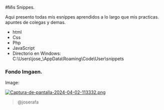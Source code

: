 #Mis Snippes.

Aqui presento todas mis esnippes aprendidos a lo largo que mis practicas. apuntes de colegas y demas.
- html
- Css
- Php
- JavaScript
- Directorio en Windows: C:\Users\jose_\AppData\Roaming\Code\User\snippets

### Fondo Imgaen.




Image:

[![Captura-de-pantalla-2024-04-02-113332.png](https://i.postimg.cc/W4G9rw6B/Captura-de-pantalla-2024-04-02-113332.png)](https://postimg.cc/CZKHpD27)

> @joserafa
